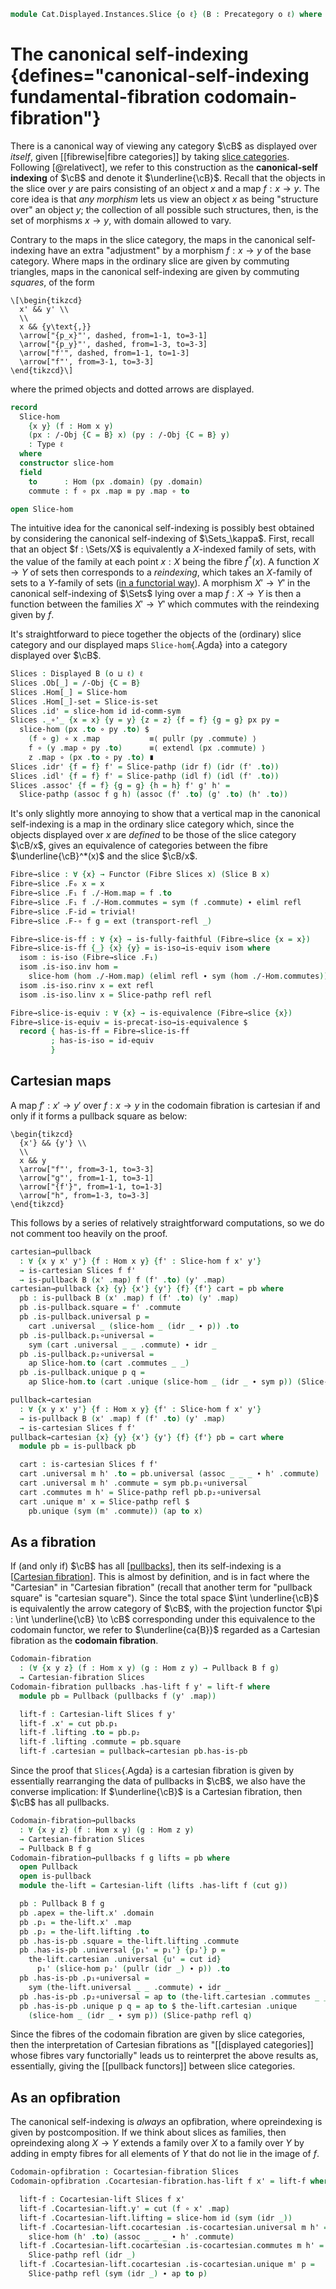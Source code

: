 <!--
```agda
open import Cat.Displayed.Cocartesian
open import Cat.Displayed.Cartesian
open import Cat.Functor.Equivalence
open import Cat.Functor.Properties
open import Cat.Diagram.Pullback
open import Cat.Displayed.Fibre
open import Cat.Instances.Slice
open import Cat.Displayed.Base
open import Cat.Prelude

import Cat.Reasoning as CR
```
-->

```agda
module Cat.Displayed.Instances.Slice {o ℓ} (B : Precategory o ℓ) where
```

<!--
```agda
open Cartesian-fibration
open Cartesian-lift
open Displayed
open is-cartesian
open Functor
open CR B
open /-Obj
```
-->

# The canonical self-indexing {defines="canonical-self-indexing fundamental-fibration codomain-fibration"}

There is a canonical way of viewing any category $\cB$ as displayed over
_itself_, given [[fibrewise|fibre categories]] by taking [slice
categories]. Following [@relativect], we refer to this construction as
the **canonical-self indexing** of $\cB$ and denote it
$\underline{\cB}$. Recall that the objects in the slice over $y$ are
pairs consisting of an object $x$ and a map $f : x \to y$. The core idea
is that _any morphism_ lets us view an object $x$ as being "structure
over" an object $y$; the collection of all possible such structures,
then, is the set of morphisms $x \to y$, with domain allowed to vary.

[slice categories]: Cat.Instances.Slice.html

Contrary to the maps in the slice category, the maps in the canonical
self-indexing have an extra "adjustment" by a morphism $f : x \to y$ of
the base category. Where maps in the ordinary slice are given by
commuting triangles, maps in the canonical self-indexing are given by
commuting _squares_, of the form

~~~{.quiver}
\[\begin{tikzcd}
  x' && y' \\
  \\
  x && {y\text{,}}
  \arrow["{p_x}"', dashed, from=1-1, to=3-1]
  \arrow["{p_y}"', dashed, from=1-3, to=3-3]
  \arrow["f'", dashed, from=1-1, to=1-3]
  \arrow["f"', from=3-1, to=3-3]
\end{tikzcd}\]
~~~

where the primed objects and dotted arrows are displayed.

```agda
record
  Slice-hom
    {x y} (f : Hom x y)
    (px : /-Obj {C = B} x) (py : /-Obj {C = B} y)
    : Type ℓ
  where
  constructor slice-hom
  field
    to      : Hom (px .domain) (py .domain)
    commute : f ∘ px .map ≡ py .map ∘ to

open Slice-hom
```

<!--
```agda
private unquoteDecl eqv = declare-record-iso eqv (quote Slice-hom)
```
-->

The intuitive idea for the canonical self-indexing is possibly best
obtained by considering the canonical self-indexing of $\Sets_\kappa$.
First, recall that an object $f : \Sets/X$ is equivalently a $X$-indexed
family of sets, with the value of the family at each point $x : X$ being
the fibre $f^*(x)$. A function $X \to Y$ of sets then corresponds to a
_reindexing_, which takes an $X$-family of sets to a $Y$-family of sets
([in a functorial way]). A morphism $X' \to Y'$ in the canonical
self-indexing of $\Sets$ lying over a map $f : X \to Y$ is then a
function between the families $X' \to Y'$ which commutes with the
reindexing given by $f$.

[in a functorial way]: Cat.Instances.Slice.html#slices-of-sets

<!--
```agda
module _ {x y} {f g : Hom x y} {px : /-Obj x} {py : /-Obj y}
         {f' : Slice-hom f px py} {g' : Slice-hom g px py} where

  Slice-pathp : (p : f ≡ g) → (f' .to ≡ g' .to) → PathP (λ i → Slice-hom (p i) px py) f' g'
  Slice-pathp p p' i .to = p' i
  Slice-pathp p p' i .commute =
    is-prop→pathp
      (λ i → Hom-set _ _ (p i ∘ px .map) (py .map ∘ (p' i)))
      (f' .commute)
      (g' .commute)
      i

Slice-path
  : ∀ {x y} {f : Hom x y} {px : /-Obj x} {py : /-Obj y}
  → {f' g' : Slice-hom f px py}
  → (f' .to ≡ g' .to)
  → f' ≡ g'
Slice-path = Slice-pathp refl

module _ {x y} (f : Hom x y) (px : /-Obj x) (py : /-Obj y) where
  Slice-is-set : is-set (Slice-hom f px py)
  Slice-is-set = Iso→is-hlevel 2 eqv (hlevel 2)
    where open HLevel-instance
```
-->

It's straightforward to piece together the objects of the (ordinary)
slice category and our displayed maps `Slice-hom`{.Agda} into a category
displayed over $\cB$.

```agda
Slices : Displayed B (o ⊔ ℓ) ℓ
Slices .Ob[_] = /-Obj {C = B}
Slices .Hom[_] = Slice-hom
Slices .Hom[_]-set = Slice-is-set
Slices .id' = slice-hom id id-comm-sym
Slices ._∘'_ {x = x} {y = y} {z = z} {f = f} {g = g} px py =
  slice-hom (px .to ∘ py .to) $
    (f ∘ g) ∘ x .map           ≡⟨ pullr (py .commute) ⟩
    f ∘ (y .map ∘ py .to)      ≡⟨ extendl (px .commute) ⟩
    z .map ∘ (px .to ∘ py .to) ∎
Slices .idr' {f = f} f' = Slice-pathp (idr f) (idr (f' .to))
Slices .idl' {f = f} f' = Slice-pathp (idl f) (idl (f' .to))
Slices .assoc' {f = f} {g = g} {h = h} f' g' h' =
  Slice-pathp (assoc f g h) (assoc (f' .to) (g' .to) (h' .to))
```

It's only slightly more annoying to show that a vertical map in the
canonical self-indexing is a map in the ordinary slice category which,
since the objects displayed over $x$ are _defined_ to be those of the
slice category $\cB/x$, gives an equivalence of categories between
the fibre $\underline{\cB}^*(x)$ and the slice $\cB/x$.

```agda
Fibre→slice : ∀ {x} → Functor (Fibre Slices x) (Slice B x)
Fibre→slice .F₀ x = x
Fibre→slice .F₁ f ./-Hom.map = f .to
Fibre→slice .F₁ f ./-Hom.commutes = sym (f .commute) ∙ eliml refl
Fibre→slice .F-id = trivial!
Fibre→slice .F-∘ f g = ext (transport-refl _)

Fibre→slice-is-ff : ∀ {x} → is-fully-faithful (Fibre→slice {x = x})
Fibre→slice-is-ff {_} {x} {y} = is-iso→is-equiv isom where
  isom : is-iso (Fibre→slice .F₁)
  isom .is-iso.inv hom =
    slice-hom (hom ./-Hom.map) (eliml refl ∙ sym (hom ./-Hom.commutes))
  isom .is-iso.rinv x = ext refl
  isom .is-iso.linv x = Slice-pathp refl refl

Fibre→slice-is-equiv : ∀ {x} → is-equivalence (Fibre→slice {x})
Fibre→slice-is-equiv = is-precat-iso→is-equivalence $
  record { has-is-ff = Fibre→slice-is-ff
         ; has-is-iso = id-equiv
         }
```

## Cartesian maps

A map $f' : x' \to y'$ over $f : x \to y$ in the codomain fibration is
cartesian if and only if it forms a pullback square as below:

~~~{.quiver}
\begin{tikzcd}
  {x'} && {y'} \\
  \\
  x && y
  \arrow["f"', from=3-1, to=3-3]
  \arrow["g"', from=1-1, to=3-1]
  \arrow["{f'}", from=1-1, to=1-3]
  \arrow["h", from=1-3, to=3-3]
\end{tikzcd}
~~~

This follows by a series of relatively straightforward computations, so
we do not comment too heavily on the proof.

```agda
cartesian→pullback
  : ∀ {x y x' y'} {f : Hom x y} {f' : Slice-hom f x' y'}
  → is-cartesian Slices f f'
  → is-pullback B (x' .map) f (f' .to) (y' .map)
cartesian→pullback {x} {y} {x'} {y'} {f} {f'} cart = pb where
  pb : is-pullback B (x' .map) f (f' .to) (y' .map)
  pb .is-pullback.square = f' .commute
  pb .is-pullback.universal p =
    cart .universal _ (slice-hom _ (idr _ ∙ p)) .to
  pb .is-pullback.p₁∘universal =
    sym (cart .universal _ _ .commute) ∙ idr _
  pb .is-pullback.p₂∘universal =
    ap Slice-hom.to (cart .commutes _ _)
  pb .is-pullback.unique p q =
    ap Slice-hom.to (cart .unique (slice-hom _ (idr _ ∙ sym p)) (Slice-pathp refl q))

pullback→cartesian
  : ∀ {x y x' y'} {f : Hom x y} {f' : Slice-hom f x' y'}
  → is-pullback B (x' .map) f (f' .to) (y' .map)
  → is-cartesian Slices f f'
pullback→cartesian {x} {y} {x'} {y'} {f} {f'} pb = cart where
  module pb = is-pullback pb

  cart : is-cartesian Slices f f'
  cart .universal m h' .to = pb.universal (assoc _ _ _ ∙ h' .commute)
  cart .universal m h' .commute = sym pb.p₁∘universal
  cart .commutes m h' = Slice-pathp refl pb.p₂∘universal
  cart .unique m' x = Slice-pathp refl $
    pb.unique (sym (m' .commute)) (ap to x)
```

## As a fibration

If (and only if) $\cB$ has all [[pullbacks]], then its self-indexing is
a [[Cartesian fibration]]. This is almost by definition, and is in fact
where the "Cartesian" in "Cartesian fibration" (recall that another term
for "pullback square" is "cartesian square"). Since the total space
$\int \underline{\cB}$ is equivalently the arrow category of $\cB$, with
the projection functor $\pi : \int \underline{\cB} \to \cB$
corresponding under this equivalence to the codomain functor, we refer
to $\underline{ca{B}}$ regarded as a Cartesian fibration as the
**codomain fibration**.

```agda
Codomain-fibration
  : (∀ {x y z} (f : Hom x y) (g : Hom z y) → Pullback B f g)
  → Cartesian-fibration Slices
Codomain-fibration pullbacks .has-lift f y' = lift-f where
  module pb = Pullback (pullbacks f (y' .map))

  lift-f : Cartesian-lift Slices f y'
  lift-f .x' = cut pb.p₁
  lift-f .lifting .to = pb.p₂
  lift-f .lifting .commute = pb.square
  lift-f .cartesian = pullback→cartesian pb.has-is-pb
```

[pullbacks]: Cat.Diagram.Pullback.html
[Cartesian fibration]: Cat.Displayed.Cartesian.html

Since the proof that `Slices`{.Agda} is a cartesian fibration is given
by essentially rearranging the data of pullbacks in $\cB$, we also
have the converse implication: If $\underline{\cB}$ is a Cartesian
fibration, then $\cB$ has all pullbacks.

```agda
Codomain-fibration→pullbacks
  : ∀ {x y z} (f : Hom x y) (g : Hom z y)
  → Cartesian-fibration Slices
  → Pullback B f g
Codomain-fibration→pullbacks f g lifts = pb where
  open Pullback
  open is-pullback
  module the-lift = Cartesian-lift (lifts .has-lift f (cut g))

  pb : Pullback B f g
  pb .apex = the-lift.x' .domain
  pb .p₁ = the-lift.x' .map
  pb .p₂ = the-lift.lifting .to
  pb .has-is-pb .square = the-lift.lifting .commute
  pb .has-is-pb .universal {p₁' = p₁'} {p₂'} p =
    the-lift.cartesian .universal {u' = cut id}
      p₁' (slice-hom p₂' (pullr (idr _) ∙ p)) .to
  pb .has-is-pb .p₁∘universal =
    sym (the-lift.universal _ _ .commute) ∙ idr _
  pb .has-is-pb .p₂∘universal = ap to (the-lift.cartesian .commutes _ _)
  pb .has-is-pb .unique p q = ap to $ the-lift.cartesian .unique
    (slice-hom _ (idr _ ∙ sym p)) (Slice-pathp refl q)
```

Since the fibres of the codomain fibration are given by slice
categories, then the interpretation of Cartesian fibrations as
"[[displayed categories]] whose fibres vary functorially" leads us to
reinterpret the above results as, essentially, giving the [[pullback
functors]] between slice categories.

## As an opfibration

The canonical self-indexing is *always* an opfibration, where
opreindexing is given by postcomposition. If we think about slices as
families, then opreindexing along $X \to Y$ extends a family over $X$
to a family over $Y$ by adding in empty fibres for all elements of $Y$
that do not lie in the image of $f$.

```agda
Codomain-opfibration : Cocartesian-fibration Slices
Codomain-opfibration .Cocartesian-fibration.has-lift f x' = lift-f where

  lift-f : Cocartesian-lift Slices f x'
  lift-f .Cocartesian-lift.y' = cut (f ∘ x' .map)
  lift-f .Cocartesian-lift.lifting = slice-hom id (sym (idr _))
  lift-f .Cocartesian-lift.cocartesian .is-cocartesian.universal m h' =
    slice-hom (h' .to) (assoc _ _ _ ∙ h' .commute)
  lift-f .Cocartesian-lift.cocartesian .is-cocartesian.commutes m h' =
    Slice-pathp refl (idr _)
  lift-f .Cocartesian-lift.cocartesian .is-cocartesian.unique m' p =
    Slice-pathp refl (sym (idr _) ∙ ap to p)
```
